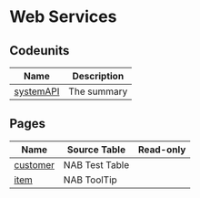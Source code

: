 # Web Services

## Codeunits

| Name | Description |
| ----- | ------ |
| [systemAPI](ws-codeunit-nab-test-codeunit/index.md) | The summary |

## Pages

| Name | Source Table | Read-only |
| ----- | ------ | ------ |
| [customer](ws-page-nab-test-table/index.md) | NAB Test Table |  |
| [item](ws-page-nab-tool-tips/index.md) | NAB ToolTip |  |
